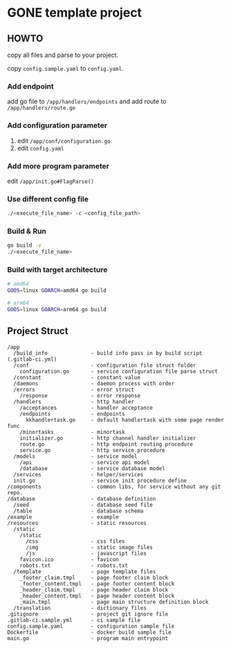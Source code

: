# GONE template project

## HOWTO

copy all files and parse to your project.

copy `config.sample.yaml` to `config.yaml`.

### Add endpoint

add go file to `/app/handlers/endpoints` and add route to `/app/handlers/route.go`

### Add configuration parameter

1. edit `/app/conf/configuration.go`
2. edit `config.yaml`

### Add more program parameter

edit `/app/init.go#FlagParse()`

### Use different config file

```bash
./<execute_file_name> -c <config_file_path>
```

### Build & Run

```bash
go build -v
./<execute_file_name>
```

### Build with target architecture

```bash
# amd64
GOOS=linux GOARCH=amd64 go build

# arm64
GOOS=linux GOARCH=arm64 go build
```

## Project Struct

```
/app
  /build_info              - build info pass in by build script (.gitlab-ci.yml)
  /conf                    - configuration file struct folder
    configuration.go       - service configuration file parse struct
  /constant                - constant value
  /daemons                 - daemon process with order
  /errors                  - error struct
    /response              - error response
  /handlers                - http handler
    /acceptances           - handler acceptance
    /endpoints             - endpoints
      kkhandlertask.go     - default handlertask with some page render func
    /minortasks            - minortask
    initializer.go         - http channel handler initializer
    route.go               - http endpoint routing procedure
    service.go             - http service procedure
  /models                  - service model
    /api                   - service api model
    /database              - service database model
  /services                - helper/services
  init.go                  - service init procedure define
/components                - common libs, for service without any git repo.
/database                  - database definition
  /seed                    - database seed file
  /table                   - database schema
/example                   - example
/resources                 - static resources
  /static
    /static
      /css                 - css files
      /img                 - static image files
      /js                  - javascript files
    favicon.ico            - favicon
    robots.txt             - robots.txt
  /template                - page template files
    _footer_claim.tmpl     - page footer claim block
    _footer_content.tmpl   - page footer content block
    _header_claim.tmpl     - page header claim block
    _header_content.tmpl   - page header content block
    _main.tmpl             - page main structure definition block
  /translation             - dictionary files
.gitignore                 - project git ignore file
.gitlab-ci.sample.yml      - ci sample file
config.sample.yaml         - configuration sample file
Dockerfile                 - docker build sample file
main.go                    - program main entrypoint
```